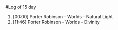 #Log of 15 day

1. [00:00] Porter Robinson - Worlds - Natural Light
1. [11:46] Porter Robinson - Worlds - Divinity
